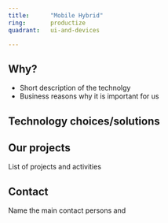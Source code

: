 ```yaml
---
title:      "Mobile Hybrid"
ring:       productize
quadrant:   ui-and-devices

---
```


## Why?
- Short description of the technolgy 
- Business reasons why it is important for us

## Technology choices/solutions


## Our projects 
List of projects and activities


## Contact
Name the main contact persons and 
